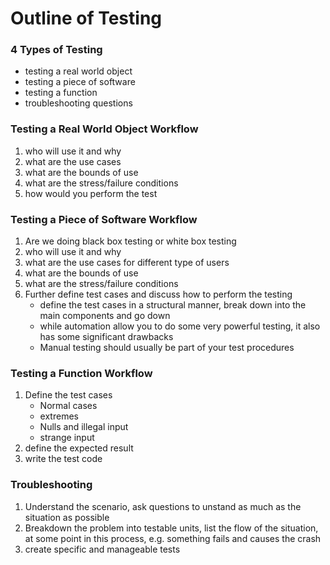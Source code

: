 # Outline of Testing

### 4 Types of Testing
- testing a real world object
- testing a piece of software
- testing a function
- troubleshooting questions

### Testing a Real World Object Workflow
1. who will use it and why
2. what are the use cases
3. what are the bounds of use
4. what are the stress/failure conditions
5. how would you perform the test

### Testing a Piece of Software Workflow
1. Are we doing black box testing or white box testing
2. who will use it and why
3. what are the use cases for different type of users
4. what are the bounds of use
5. what are the stress/failure conditions
6. Further define test cases and discuss how to perform the testing
	- define the test cases in a structural manner, break down into the main components and go down 
	- while automation allow you to do some very powerful testing, it also has some significant drawbacks
	- Manual testing should usually be part of your test procedures

### Testing a Function Workflow
1. Define the test cases
	- Normal cases
	- extremes
	- Nulls and illegal input
	- strange input
2. define the expected result
3. write the test code

### Troubleshooting
1. Understand the scenario, ask questions to unstand as much as the situation as possible
2. Breakdown the problem into testable units, list the flow of the situation, at some point in this process, e.g. something fails and causes the crash
3. create specific and manageable tests
